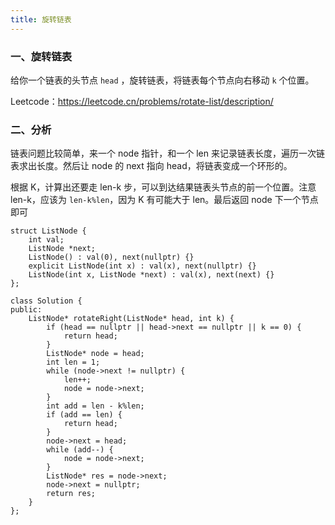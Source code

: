 ```yaml
---
title: 旋转链表
---
```


### 一、旋转链表

给你一个链表的头节点 `head` ，旋转链表，将链表每个节点向右移动 `k` 个位置。

Leetcode：https://leetcode.cn/problems/rotate-list/description/

### 二、分析

链表问题比较简单，来一个 node 指针，和一个 len 来记录链表长度，遍历一次链表求出长度。然后让 node 的 next 指向 head，将链表变成一个环形的。

根据 K，计算出还要走 len-k 步，可以到达结果链表头节点的前一个位置。注意 len-k，应该为 `len-k%len`，因为 K 有可能大于 len。最后返回 node 下一个节点即可

```
struct ListNode {
    int val;
    ListNode *next;
    ListNode() : val(0), next(nullptr) {}
    explicit ListNode(int x) : val(x), next(nullptr) {}
    ListNode(int x, ListNode *next) : val(x), next(next) {}
};

class Solution {
public:
    ListNode* rotateRight(ListNode* head, int k) {
        if (head == nullptr || head->next == nullptr || k == 0) {
            return head;
        }
        ListNode* node = head;
        int len = 1;
        while (node->next != nullptr) {
            len++;
            node = node->next;
        }
        int add = len - k%len;
        if (add == len) {
            return head;
        }
        node->next = head;
        while (add--) {
            node = node->next;
        }
        ListNode* res = node->next;
        node->next = nullptr;
        return res;
    }
};
```

